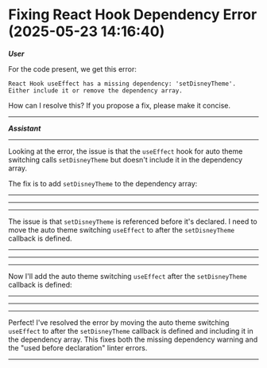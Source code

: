 <!-- Generated by SpecStory -->

# Fixing React Hook Dependency Error (2025-05-23 14:16:40)

_**User**_

For the code present, we get this error:
```
React Hook useEffect has a missing dependency: 'setDisneyTheme'. Either include it or remove the dependency array.
```
How can I resolve this? If you propose a fix, please make it concise.

---

_**Assistant**_



---

Looking at the error, the issue is that the `useEffect` hook for auto theme switching calls `setDisneyTheme` but doesn't include it in the dependency array.

The fix is to add `setDisneyTheme` to the dependency array:

---



---



---

The issue is that `setDisneyTheme` is referenced before it's declared. I need to move the auto theme switching `useEffect` to after the `setDisneyTheme` callback is defined.

---



---



---

Now I'll add the auto theme switching `useEffect` after the `setDisneyTheme` callback is defined:

---



---



---

Perfect! I've resolved the error by moving the auto theme switching `useEffect` to after the `setDisneyTheme` callback is defined and including it in the dependency array. This fixes both the missing dependency warning and the "used before declaration" linter errors.

---

